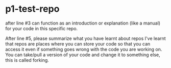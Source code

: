 # p1-test-repo
after line #3 can function as an introduction or explanation (like a manual) for your code in this specific repo.


After line #5, please summarize what you have learnt about repos
I've learnt that repos are places where you can store your code so that you can access it even if something goes wrong with the code you are working on. You can take/pull a version of your code and change it to something else, this is called forking.
